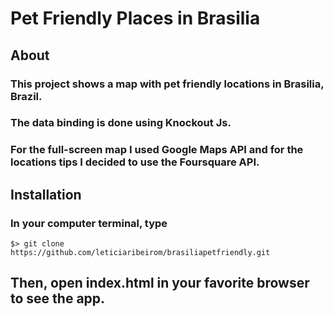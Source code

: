# Pet Friendly Places in Brasilia
## About
### This project shows a map with pet friendly locations in Brasilia, Brazil.
### The data binding is done using Knockout Js.
### For the full-screen map I used Google Maps API and for the locations tips I decided to use the Foursquare API.
## Installation
### In your computer terminal, type
`$> git clone https://github.com/leticiaribeirom/brasiliapetfriendly.git`
## Then, open index.html in your favorite browser to see the app.